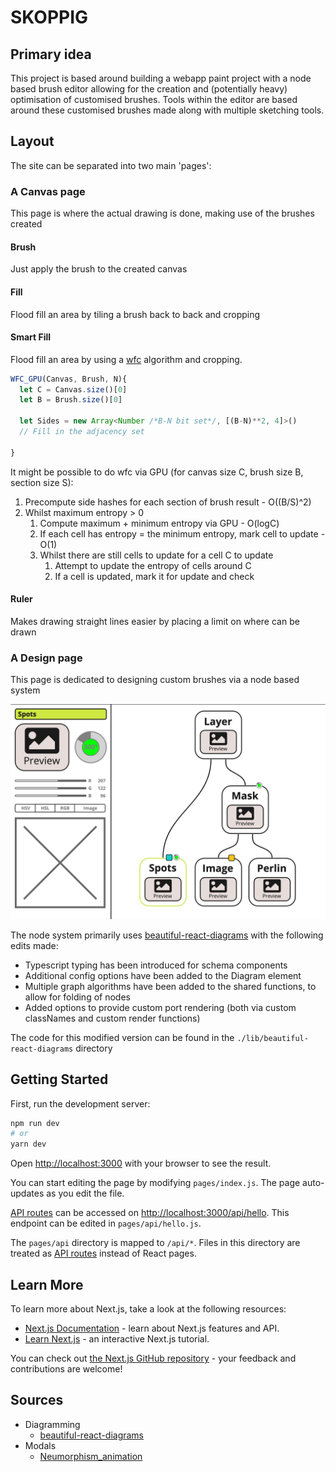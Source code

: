 # SKOPPIG

## Primary idea

This project is based around building a webapp paint project with a node based brush editor allowing for the creation and (potentially heavy) optimisation of customised brushes.
Tools within the editor are based around these customised brushes made along with multiple sketching tools.

## Layout

The site can be separated into two main 'pages':

### A Canvas page

This page is where the actual drawing is done, making use of the brushes created

#### Brush

Just apply the brush to the created canvas

#### Fill

Flood fill an area by tiling a brush back to back and cropping

#### Smart Fill

Flood fill an area by using a [wfc](https://github.com/mxgmn/WaveFunctionCollapse) algorithm and cropping.

```ts
WFC_GPU(Canvas, Brush, N){
  let C = Canvas.size()[0]
  let B = Brush.size()[0]

  let Sides = new Array<Number /*B-N bit set*/, [(B-N)**2, 4]>()
  // Fill in the adjacency set

}
```

It might be possible to do wfc via GPU (for canvas size C, brush size B, section size S):

1. Precompute side hashes for each section of brush result - O((B/S)^2)
2. Whilst maximum entropy > 0
   1. Compute maximum + minimum entropy via GPU - O(logC)
   2. If each cell has entropy = the minimum entropy, mark cell to update - O(1)
   3. Whilst there are still cells to update for a cell C to update
      1. Attempt to update the entropy of cells around C
      2. If a cell is updated, mark it for update and check

#### Ruler

Makes drawing straight lines easier by placing a limit on where can be drawn

### A Design page

This page is dedicated to designing custom brushes via a node based system

![The layout of the brush design page](./public/images/design.jpg)

The node system primarily uses [beautiful-react-diagrams](https://github.com/antonioru/beautiful-react-diagrams) with the following edits made:

- Typescript typing has been introduced for schema components
- Additional config options have been added to the Diagram element
- Multiple graph algorithms have been added to the shared functions, to allow for folding of nodes
- Added options to provide custom port rendering (both via custom classNames and custom render functions)

The code for this modified version can be found in the `./lib/beautiful-react-diagrams` directory

## Getting Started

First, run the development server:

```bash
npm run dev
# or
yarn dev
```

Open [http://localhost:3000](http://localhost:3000) with your browser to see the result.

You can start editing the page by modifying `pages/index.js`. The page auto-updates as you edit the file.

[API routes](https://nextjs.org/docs/api-routes/introduction) can be accessed on [http://localhost:3000/api/hello](http://localhost:3000/api/hello). This endpoint can be edited in `pages/api/hello.js`.

The `pages/api` directory is mapped to `/api/*`. Files in this directory are treated as [API routes](https://nextjs.org/docs/api-routes/introduction) instead of React pages.

## Learn More

To learn more about Next.js, take a look at the following resources:

- [Next.js Documentation](https://nextjs.org/docs) - learn about Next.js features and API.
- [Learn Next.js](https://nextjs.org/learn) - an interactive Next.js tutorial.

You can check out [the Next.js GitHub repository](https://github.com/vercel/next.js/) - your feedback and contributions are welcome!

## Sources

- Diagramming
  - [beautiful-react-diagrams](https://github.com/antonioru/beautiful-react-diagrams)
- Modals
  - [Neumorphism_animation](https://codepen.io/ma_suwa/pens/showcase)

